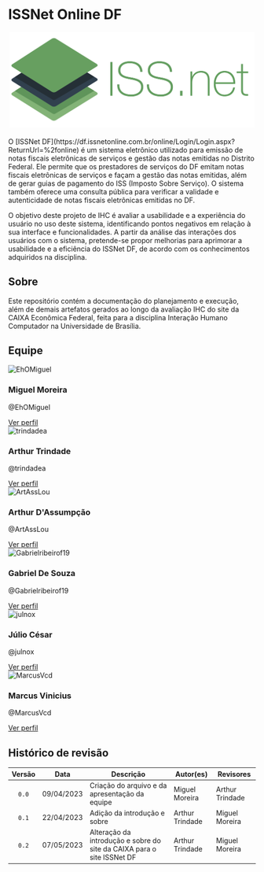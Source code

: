 # ISSNet Online DF
<div style = "text-align: center;">
  <img style = "width: 500px;" src="./img/issnet.png" alt="Logo da ISSNet Online">
</div>
<br>
O [ISSNet DF](https://df.issnetonline.com.br/online/Login/Login.aspx?ReturnUrl=%2fonline) é um sistema eletrônico utilizado para emissão de notas fiscais eletrônicas de serviços e gestão das notas emitidas no Distrito Federal. Ele permite que os prestadores de serviços do DF emitam notas fiscais eletrônicas de serviços e façam a gestão das notas emitidas, além de gerar guias de pagamento do ISS (Imposto Sobre Serviço). O sistema também oferece uma consulta pública para verificar a validade e autenticidade de notas fiscais eletrônicas emitidas no DF.

O objetivo deste projeto de IHC é avaliar a usabilidade e a experiência do usuário no uso deste sistema, identificando pontos negativos em relação à sua interface e funcionalidades. A partir da análise das interações dos usuários com o sistema, pretende-se propor melhorias para aprimorar a usabilidade e a eficiência do ISSNet DF, de acordo com os conhecimentos adquiridos na disciplina.

## Sobre
Este repositório contém a documentação do planejamento e execução, além de demais artefatos gerados ao longo da avaliação IHC do site da CAIXA Econômica Federal, feita para a disciplina Interação Humano Computador na Universidade de Brasília.

## Equipe

<div class="card">
  <img src="https://github.com/EhOMiguel.png" alt="EhOMiguel">
  <div class="info">
    <h3>Miguel Moreira</h3>
    <p>@EhOMiguel</p>
    <a href="https://github.com/EhOMiguel">Ver perfil</a>
  </div>
</div>
<div class="card">
  <img src="https://github.com/trindadea.png" alt="trindadea">
  <div class="info">
    <h3>Arthur Trindade</h3>
    <p>@trindadea</p>
    <a href="https://github.com/trindadea">Ver perfil</a>
  </div>
</div>
<div class="card">
  <img src="https://github.com/ArtAssLou.png" alt="ArtAssLou">
  <div class="info">
    <h3>Arthur D'Assumpção</h3>
    <p>@ArtAssLou</p>
    <a href="https://github.com/ArtAssLou">Ver perfil</a>
  </div>
</div>
<div class="card">
  <img src="https://github.com/Gabrielribeirof19.png" alt="Gabrielribeirof19">
  <div class="info">
    <h3>Gabriel De Souza</h3>
    <p>@Gabrielribeirof19</p>
    <a href="https://github.com/Gabrielribeirof19">Ver perfil</a>
  </div>
</div>
<div class="card">
  <img src="https://github.com/julnox.png" alt="julnox">
  <div class="info">
    <h3>Júlio César</h3>
    <p>@julnox</p>
    <a href="https://github.com/julnox">Ver perfil</a>
  </div>
</div>
<div class="card">
  <img src="https://github.com/MarcusVcd.png" alt="MarcusVcd">
  <div class="info">
    <h3>Marcus Vinicius</h3>
    <p>@MarcusVcd</p>
    <a href="https://github.com/MarcusVcd">Ver perfil</a>
  </div>
</div>

## Histórico de revisão

| Versão     | Data        | Descrição            | Autor(es)                           | Revisores  |
| :--------: | :---------: | -------------------- | ----------------------------------  | ---------- |
| `0.0`      |  09/04/2023 | Criação do arquivo e da apresentação da equipe | Miguel Moreira | Arthur Trindade |
| `0.1`      |  22/04/2023 | Adição da introdução e sobre | Arthur Trindade | Miguel Moreira |
| `0.2`      |  07/05/2023 | Alteração da introdução e sobre do site da CAIXA para o site ISSNet DF | Arthur Trindade | Miguel Moreira |

